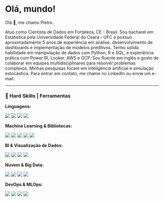 # Olá, mundo!

Olá 👋, me chamo Pietro.

Atuo como Cientista de Dados em Fortaleza, CE - Brasil. Sou bacharel em Estatística pela Universidade Federal do Ceará - UFC e possuo aproximadamente 5 anos de experiência em análise, desenvolvimento de dashboards e implementação de modelos preditivos. Tenho sólida habilidade em manipulação de dados com Python, R e SQL, e experiência prática com Power BI, Looker, AWS e GCP. Sou fluente em inglês e gosto de colaborar em equipes multidisciplinares para resolver problemas complexos. Minhas pesquisas focam em inteligência artificial e simulação estocástica. Para entrar em contato, me chame no LinkedIn ou envie um e-mail.

---

### 🚀 Hard Skills | Ferramentas

**Linguagens:**
<p>
    <img src="https://img.shields.io/badge/Python-3776AB?style=for-the-badge&logo=python&logoColor=white" />
    <img src="https://img.shields.io/badge/R-276DC3?style=for-the-badge&logo=r&logoColor=white" />
    <img src="https://img.shields.io/badge/SQL-4479A1?style=for-the-badge&logo=postgresql&logoColor=white" />
    <img src="https://img.shields.io/badge/SAS-007EC6?style=for-the-badge&logo=sas&logoColor=white" />
</p>

**Machine Learning & Bibliotecas:**
<p>
    <img src="https://img.shields.io/badge/TensorFlow-FF6F00?style=for-the-badge&logo=tensorflow&logoColor=white" />
    <img src="https://img.shields.io/badge/PyTorch-EE4C2C?style=for-the-badge&logo=pytorch&logoColor=white" />
    <img src="https://img.shields.io/badge/Scikit--learn-F7931A?style=for-the-badge&logo=scikit-learn&logoColor=white" />
    <img src="https://img.shields.io/badge/XGBoost-0066B0?style=for-the-badge&logo=xgboost&logoColor=white" />
    <img src="https://img.shields.io/badge/Pandas-150458?style=for-the-badge&logo=pandas&logoColor=white" />
</p>

**BI & Visualização de Dados:**
<p>
    <img src="https://img.shields.io/badge/Power%20BI-F2C811?style=for-the-badge&logo=powerbi&logoColor=black" />
    <img src="https://img.shields.io/badge/Looker-4285F4?style=for-the-badge&logo=looker&logoColor=white" />
    <img src="https://img.shields.io/badge/Streamlit-FF4B4B?style=for-the-badge&logo=streamlit&logoColor=white" />
    <img src="https://img.shields.io/badge/Tableau-E97627?style=for-the-badge&logo=tableau&logoColor=white" />
</p>

**Nuvem & Big Data:**
<p>
    <img src="https://img.shields.io/badge/AWS-232F3E?style=for-the-badge&logo=amazon-aws&logoColor=white" />
    <img src="https://img.shields.io/badge/Google%20Cloud-4285F4?style=for-the-badge&logo=google-cloud&logoColor=white" />
    <img src="https://img.shields.io/badge/Databricks-FF3621?style=for-the-badge&logo=databricks&logoColor=white" />
    <img src="https://img.shields.io/badge/Apache%20Airflow-017CEE?style=for-the-badge&logo=apache-airflow&logoColor=white" />
</p>

**DevOps & MLOps:**
<p>
    <img src="https://img.shields.io/badge/Docker-2496ED?style=for-the-badge&logo=docker&logoColor=white" />
    <img src="https://img.shields.io/badge/Kubernetes-326CE5?style=for-the-badge&logo=kubernetes&logoColor=white" />
    <img src="https://img.shields.io/badge/Git-F05032?style=for-the-badge&logo=git&logoColor=white" />
    <img src="https://img.shields.io/badge/MLflow-0194E2?style=for-the-badge&logo=mlflow&logoColor=white" />
</p>
